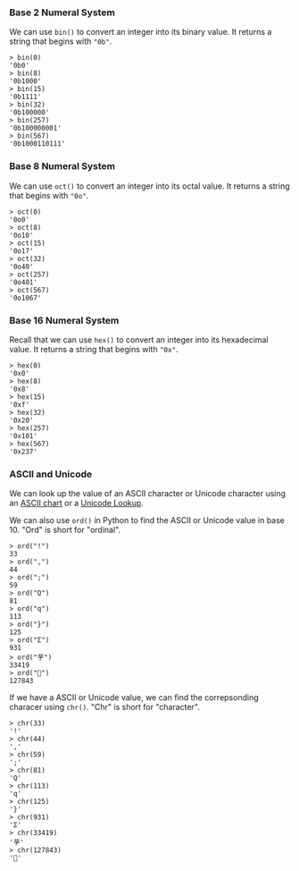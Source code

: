 ### Base 2 Numeral System

We can use `bin()` to convert an integer into its binary value. It returns a string that begins with `"0b"`.

```
> bin(0)
'0b0'
> bin(8)
'0b1000'
> bin(15)
'0b1111'
> bin(32)
'0b100000'
> bin(257)
'0b100000001'
> bin(567)
'0b1000110111'
```

### Base 8 Numeral System

We can use `oct()` to convert an integer into its octal value. It returns a string that begins with `"0o"`.

```
> oct(0)
'0o0'
> oct(8)
'0o10'
> oct(15)
'0o17'
> oct(32)
'0o40'
> oct(257)
'0o401'
> oct(567)
'0o1067'
```

### Base 16 Numeral System

Recall that we can use `hex()` to convert an integer into its hexadecimal value. It returns a string that begins with `"0x"`.

```
> hex(0)
'0x0'
> hex(8)
'0x8'
> hex(15)
'0xf'
> hex(32)
'0x20'
> hex(257)
'0x101'
> hex(567)
'0x237'
```

### ASCII and Unicode

We can look up the value of an ASCII character or Unicode character using an [ASCII chart](https://www.cs.cmu.edu/~pattis/15-1XX/common/handouts/ascii.html) or a [Unicode Lookup](https://unicodelookup.com).

We can also use `ord()` in Python to find the ASCII or Unicode value in base 10. "Ord" is short for "ordinal".

```
> ord("!")
33
> ord(",")
44
> ord(";")
59
> ord("Q")
81
> ord("q")
113
> ord("}")
125
> ord("Σ")
931
> ord("芋")
33419
> ord("🍣")
127843
```

If we have a ASCII or Unicode value, we can find the correpsonding characer using `chr()`. "Chr" is short for "character".

```
> chr(33)
'!'
> chr(44)
','
> chr(59)
';'
> chr(81)
'Q'
> chr(113)
'q'
> chr(125)
'}'
> chr(931)
'Σ'
> chr(33419)
'芋'
> chr(127843)
'🍣'
```

